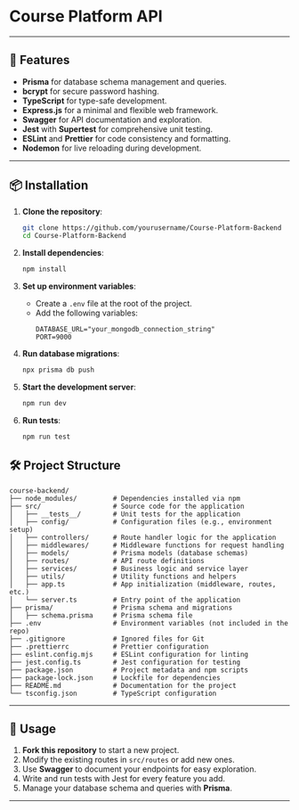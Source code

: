 # Course Platform API

---

## 🚀 Features

- **Prisma** for database schema management and queries.
- **bcrypt** for secure password hashing.
- **TypeScript** for type-safe development.
- **Express.js** for a minimal and flexible web framework.
- **Swagger** for API documentation and exploration.
- **Jest** with **Supertest** for comprehensive unit testing.
- **ESLint** and **Prettier** for code consistency and formatting.
- **Nodemon** for live reloading during development.

---

## 📦 Installation

1. **Clone the repository**:

   ```bash
   git clone https://github.com/yourusername/Course-Platform-Backend
   cd Course-Platform-Backend
   ```

2. **Install dependencies**:

   ```bash
   npm install
   ```

3. **Set up environment variables**:

   - Create a `.env` file at the root of the project.
   - Add the following variables:
     ```env
     DATABASE_URL="your_mongodb_connection_string"
     PORT=9000
     ```

4. **Run database migrations**:

   ```bash
   npx prisma db push
   ```

5. **Start the development server**:

   ```bash
   npm run dev
   ```

6. **Run tests**:

   ```bash
   npm run test
   ```

## 🛠️ Project Structure

```
course-backend/
├── node_modules/         # Dependencies installed via npm
├── src/                  # Source code for the application
│   ├── __tests__/        # Unit tests for the application
│   ├── config/           # Configuration files (e.g., environment setup)
│   ├── controllers/      # Route handler logic for the application
│   ├── middlewares/      # Middleware functions for request handling
│   ├── models/           # Prisma models (database schemas)
│   ├── routes/           # API route definitions
│   ├── services/         # Business logic and service layer
│   ├── utils/            # Utility functions and helpers
│   ├── app.ts            # App initialization (middleware, routes, etc.)
│   └── server.ts         # Entry point of the application
├── prisma/               # Prisma schema and migrations
│   ├── schema.prisma     # Prisma schema file
├── .env                  # Environment variables (not included in the repo)
├── .gitignore            # Ignored files for Git
├── .prettierrc           # Prettier configuration
├── eslint.config.mjs     # ESLint configuration for linting
├── jest.config.ts        # Jest configuration for testing
├── package.json          # Project metadata and npm scripts
├── package-lock.json     # Lockfile for dependencies
├── README.md             # Documentation for the project
└── tsconfig.json         # TypeScript configuration
```


---

## 🔧 Usage

1. **Fork this repository** to start a new project.
2. Modify the existing routes in `src/routes` or add new ones.
3. Use **Swagger** to document your endpoints for easy exploration.
4. Write and run tests with Jest for every feature you add.
5. Manage your database schema and queries with **Prisma**.

---


